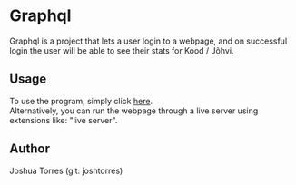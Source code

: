 # Graphql

Graphql is a project that lets a user login to a webpage, and on successful login the user will be able to see their stats for Kood / Jõhvi.

## Usage

To use the program, simply click [here](https://sassygiraffe.github.io).\
Alternatively, you can run the webpage through a live server using extensions like: "live server".

## Author

Joshua Torres (git: joshtorres)
